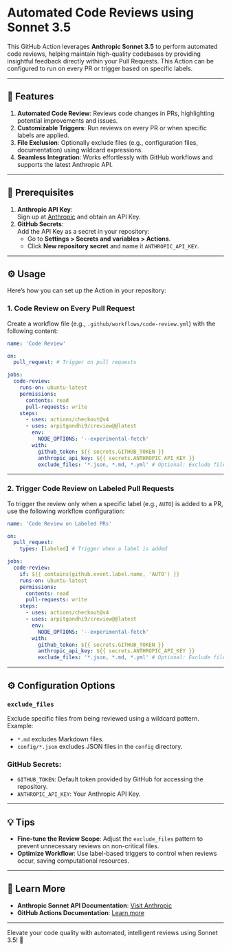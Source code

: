 # Automated Code Reviews using Sonnet 3.5

This GitHub Action leverages **Anthropic Sonnet 3.5** to perform automated code reviews, helping maintain high-quality codebases by providing insightful feedback directly within your Pull Requests. This Action can be configured to run on every PR or trigger based on specific labels.

---

## 🚀 Features

1. **Automated Code Review**: Reviews code changes in PRs, highlighting potential improvements and issues.
2. **Customizable Triggers**: Run reviews on every PR or when specific labels are applied.
3. **File Exclusion**: Optionally exclude files (e.g., configuration files, documentation) using wildcard expressions.
4. **Seamless Integration**: Works effortlessly with GitHub workflows and supports the latest Anthropic API.

---

## 🔧 Prerequisites

1. **Anthropic API Key**:  
   Sign up at [Anthropic](https://www.anthropic.com) and obtain an API Key.
2. **GitHub Secrets**:  
   Add the API Key as a secret in your repository:
   - Go to **Settings > Secrets and variables > Actions**.
   - Click **New repository secret** and name it `ANTHROPIC_API_KEY`.

---

## ⚙️ Usage

Here’s how you can set up the Action in your repository:

### 1. Code Review on Every Pull Request

Create a workflow file (e.g., `.github/workflows/code-review.yml`) with the following content:

```yaml
name: 'Code Review'

on: 
  pull_request: # Trigger on pull requests

jobs:
  code-review:
    runs-on: ubuntu-latest
    permissions:
      contents: read
      pull-requests: write
    steps:
      - uses: actions/checkout@v4
      - uses: arpitgandhi9/creview@@latest
        env:
          NODE_OPTIONS: '--experimental-fetch'
        with:
          github_token: ${{ secrets.GITHUB_TOKEN }}
          anthropic_api_key: ${{ secrets.ANTHROPIC_API_KEY }}
          exclude_files: '*.json, *.md, *.yml' # Optional: Exclude files from the review
```

---

### 2. Trigger Code Review on Labeled Pull Requests

To trigger the review only when a specific label (e.g., `AUTO`) is added to a PR, use the following workflow configuration:

```yaml
name: 'Code Review on Labeled PRs'

on: 
  pull_request:
    types: [labeled] # Trigger when a label is added

jobs:
  code-review:
    if: ${{ contains(github.event.label.name, 'AUTO') }}
    runs-on: ubuntu-latest
    permissions:
      contents: read
      pull-requests: write
    steps:
      - uses: actions/checkout@v4
      - uses: arpitgandhi9/creview@@latest
        env:
          NODE_OPTIONS: '--experimental-fetch'
        with:
          github_token: ${{ secrets.GITHUB_TOKEN }}
          anthropic_api_key: ${{ secrets.ANTHROPIC_API_KEY }}
          exclude_files: '*.json, *.md, *.yml' # Optional: Exclude files from the review
```

---

## ⚙️ Configuration Options

### `exclude_files`  
Exclude specific files from being reviewed using a wildcard pattern.  
Example:  
- `*.md` excludes Markdown files.  
- `config/*.json` excludes JSON files in the `config` directory.  

### GitHub Secrets:
- `GITHUB_TOKEN`: Default token provided by GitHub for accessing the repository.
- `ANTHROPIC_API_KEY`: Your Anthropic API Key.

---

## 💡 Tips

- **Fine-tune the Review Scope**: Adjust the `exclude_files` pattern to prevent unnecessary reviews on non-critical files.
- **Optimize Workflow**: Use label-based triggers to control when reviews occur, saving computational resources.

---

## 📘 Learn More

- **Anthropic Sonnet API Documentation**: [Visit Anthropic](https://www.anthropic.com)
- **GitHub Actions Documentation**: [Learn more](https://docs.github.com/en/actions)

---

Elevate your code quality with automated, intelligent reviews using Sonnet 3.5! 🚀